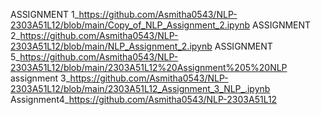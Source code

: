 ASSIGNMENT 1_https://github.com/Asmitha0543/NLP-2303A51L12/blob/main/Copy_of_NLP_Assignment_2.ipynb
ASSIGNMENT 2_https://github.com/Asmitha0543/NLP-2303A51L12/blob/main/NLP_Assignment_2.ipynb
ASSIGNMENT 5_https://github.com/Asmitha0543/NLP-2303A51L12/blob/main/2303A51L12%20Assignment%205%20NLP
assignment 3_https://github.com/Asmitha0543/NLP-2303A51L12/blob/main/2303A51L12_Assignment_3_NLP_.ipynb
Assignment4_https://github.com/Asmitha0543/NLP-2303A51L12
